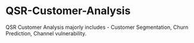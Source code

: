 # QSR-Customer-Analysis
QSR Customer Analysis majorly includes - Customer Segmentation, Churn Prediction, Channel vulnerability.
